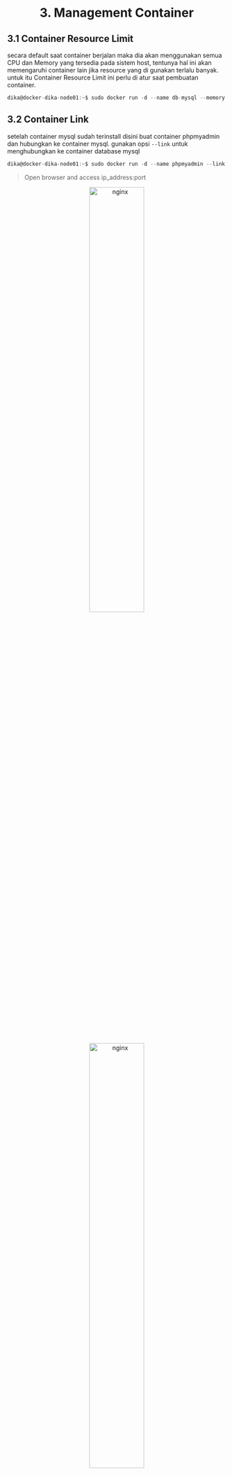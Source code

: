 <!-- Heading -->
<h1 align="center">3. Management Container</h1>

## 3.1 Container Resource Limit
secara default saat container berjalan maka dia akan menggunakan semua CPU dan Memory yang tersedia pada sistem host, tentunya hal ini akan memengaruhi container lain jika resource yang di gunakan terlalu banyak. untuk itu Container Resource Limit ini perlu di atur saat pembuatan container.
 ```js
dika@docker-dika-node01:~$ sudo docker run -d --name db-mysql --memory 100m --cpus 0.5 -e MYSQL_ROOT_PASSWORD=kits123 -e MYSQL_DATABASE="Komunitas IT" -p 3306:3306 mysql:latest
```

## 3.2 Container Link 
setelah container mysql sudah terinstall disini buat container phpmyadmin dan hubungkan ke container mysql. gunakan opsi `--link` untuk menghubungkan ke container database mysql
 ```js
dika@docker-dika-node01:~$ sudo docker run -d --name phpmyadmin --link db-mysql:db -p 8000:80 phpmyadmin:latest
```

>Open browser and access ip_address:port
<p align="center">
  <img src="images/images-1.png" witdh="50%" height="50%" alt="nginx"/>
</p>
<p align="center">
  <img src="images/images-2.png" witdh="50%" height="50%" alt="nginx"/>
</p>

## 3.3 Docker Volume
docker volume seperti sebuah storage yang digunakan docker untuk menyimpan data, by default volume auto generate saat membuat ataupun menjalankan container

> 3.3.1 Mount Volume with busybox

buat directory baru dan isi dengan sebuah data sederhana
```js
dika@docker-dika-node01:~$ for i in {1..3};do mkdir data-kits/komunitas-it-$i;done && for i in {1..3};do echo "Komunitas IT #$i" > data-kits/komunitas-it-$i/data.txt;done
dika@docker-dika-node01:~$ tree
.
├── data-kits
│   ├── komunitas-it-1
│   │   └── data.txt
│   ├── komunitas-it-2
│   │   └── data.txt
│   └── komunitas-it-3
│       └── data.txt
└── snap
    └── docker
        ├── 2932
        ├── common
        └── current -> 2932

10 directories, 3 files
dika@docker-dika-node01:~$
```

create volume forkits
 ```js
dika@docker-dika-node01:~$ sudo docker volume create forkits
[sudo] password for dika: 
forkits
dika@docker-dika-node01:~$ sudo docker volume ls
DRIVER    VOLUME NAME
local     79cc97991f06eaa6d2450367be7bf3637fa18d41426d7c1316e164465c11c067
local     forkits
```

lakukan pull image `busybox` (perangkat lunak yang menggabungkan berbagai perintah dan utilitas dasar Unix/Linux ke dalam satu file eksekusi tunggal yang ringan)
```js
dika@docker-dika-node01:~$ sudo docker pull busybox:latest
latest: Pulling from library/busybox
2fce1e0cdfc5: Pull complete
Digest: sha256:c230832bd3b0be59a6c47ed64294f9ce71e91b327957920b6929a0caa8353140
Status: Downloaded newer image for busybox:latest
docker.io/library/busybox:latest
dika@docker-dika-node01:~$ sudo docker images
REPOSITORY   TAG       IMAGE ID       CREATED         SIZE
phpmyadmin   latest    2c40d71042e9   2 weeks ago     562MB
nginx        latest    39286ab8a5e1   5 weeks ago     188MB
mysql        latest    680b8c60dce6   8 weeks ago     586MB
busybox      latest    6fd955f66c23   16 months ago   4.26MB
```
deploy volume yang telah terbuat kedalam container busybox
```js
dika@docker-dika-node01:~$ sudo docker create -v /forkits --name KITS busybox
623771f81f7ab1d349504de044d66a65e9be7b351bc8b1c49ea3209499627f0a
dika@docker-dika-node01:~$ sudo docker ps -a
CONTAINER ID   IMAGE     COMMAND   CREATED         STATUS    PORTS     NAMES
623771f81f7a   busybox   "sh"      9 seconds ago   Created             KITS
```
copy data yang dibuat diawal kedalam volume busybox
```js
dika@docker-dika-node01:~$ cd data-kits/
dika@docker-dika-node01:~/data-kits$ sudo docker cp . KITS:/forkits
Successfully copied 6.14kB to KITS:/forkits
```
test volume dengan membuat 1 container ubuntu dan lakukan mount ke volume busybox. jika sudah masuk kedalam container jalankan periuntah `df -h` dan `lsblk -l` untuk melihat mounted volume
```js
dika@docker-dika-node01:~$ sudo docker run -it --volumes-from KITS ubuntu /bin/bash
root@f0412ed18b88:/# df -h
Filesystem      Size  Used Avail Use% Mounted on
overlay          20G  6.0G   13G  33% /
tmpfs            64M     0   64M   0% /dev
shm              64M     0   64M   0% /dev/shm
/dev/sda2        20G  6.0G   13G  33% /forkits
tmpfs           457M     0  457M   0% /proc/asound
tmpfs           457M     0  457M   0% /proc/acpi
tmpfs           457M     0  457M   0% /proc/scsi
tmpfs           457M     0  457M   0% /sys/firmware
root@f0412ed18b88:/# lsblk -l
NAME  MAJ:MIN RM  SIZE RO TYPE MOUNTPOINTS
loop0   7:0    0 74.3M  1 loop
loop1   7:1    0  132M  1 loop
loop2   7:2    0 38.8M  1 loop
sda     8:0    0   20G  0 disk
sda1    8:1    0    1M  0 part
sda2    8:2    0   20G  0 part /etc/hosts
                               /etc/hostname
                               /etc/resolv.conf
                               /forkits
sr0    11:0    1  2.6G  0 rom
```
terakhir test `ls -R` dan `cat` semua isi file data yang dimasukkan kedalam volume 
```js
root@f0412ed18b88:/# ls -R forkits/
forkits/:
komunitas-it-1  komunitas-it-2  komunitas-it-3

forkits/komunitas-it-1:
data.txt

forkits/komunitas-it-2:
data.txt

forkits/komunitas-it-3:
data.txt

root@f0412ed18b88:/# for x in {1..3}; do cat forkits/komunitas-it-$x/data.txt; done
Komunitas IT #1
Komunitas IT #2
Komunitas IT #3
```
<hr />

> 3.3.2 Mount Volume with NFS 

create directory yang ingin di share, untuk share disini kita gunakan directory data-kits sebelumnya
```js
dika@docker-dika-node01:~$ tree data-kits/
data-kits/
├── komunitas-it-1
│   └── data.txt
├── komunitas-it-2
│   └── data.txt
└── komunitas-it-3
    └── data.txt

4 directories, 3 files
dika@docker-dika-node01:~$
```

run container baru dengan images nfs dan share directory arahin ke `data-kits`
```js
dika@docker-dika-node01:~$ sudo docker run -d --name nfs-server-dika --restart unless-stopped --privileged -e SHARED_DIRECTORY=/data -v ~/data-kits:/data -p 2049:2049 itsthenetwork/nfs-serv
er-alpine
Unable to find image 'itsthenetwork/nfs-server-alpine:latest' locally
latest: Pulling from itsthenetwork/nfs-server-alpine
bdf0201b3a05: Pull complete
8e751f03d47e: Pull complete
68ecfeaf6b18: Pull complete
9b7b81142e96: Pull complete
636af84da018: Pull complete
b266affcdfe5: Pull complete
Digest: sha256:7fa99ae65c23c5af87dd4300e543a86b119ed15ba61422444207efc7abd0ba20
Status: Downloaded newer image for itsthenetwork/nfs-server-alpine:latest
44b3f62844af306385115c7b21732958372f968fbdaa0cc3f011b34efc292ef0
dika@docker-dika-node01:~$ sudo docker ps
CONTAINER ID   IMAGE                             COMMAND              CREATED         STATUS         PORTS                                       NAMES
44b3f62844af   itsthenetwork/nfs-server-alpine   "/usr/bin/nfsd.sh"   6 seconds ago   Up 4 seconds   0.0.0.0:2049->2049/tcp, :::2049->2049/tcp   nfs-server-dika
dika@docker-dika-node01:~$
```
`options docker run container nfs:`
```js
--restart unless-stopped  //mengatur container restart secara otomatis kecuali dihentikan oleh user
--privileged  //hak akses penuh ke container
-e SHARED_DIRECTORY=/data //menentukan environment path directory yang akan di ekspos oleh nsf server
-v ~/data-kits:/data  //mount directory sumber ke directory /data sebagai storage yang dapat diakses melalui NFS
-p 2049:2049 //port default NFS
```

test pada `docker-dika-node02`, install nfs client untuk akses server nfs
```js
dika@docker-dika-node02:~$ sudo apt install nfs-common 
Reading package lists... Done
Building dependency tree... Done
Reading state information... Done
nfs-common is already the newest version (1:2.6.4-3ubuntu5).
0 upgraded, 0 newly installed, 0 to remove and 25 not upgraded.
```

make directory dan lakukan mount ke server nfs
```js
dika@docker-dika-node02:~$ mkdir data
dika@docker-dika-node02:~$ tree
.
└── data

2 directories, 0 files

dika@docker-dika-node02:~$ sudo mount -v -t nfs4 10.10.10.11:/ data/
mount.nfs4: timeout set for Fri Sep 20 02:50:34 2024
mount.nfs4: trying text-based options 'vers=4.2,addr=10.10.10.11,clientaddr=10.10.10.12'   

dika@docker-dika-node02:~$ df -h
Filesystem      Size  Used Avail Use% Mounted on
tmpfs            92M  1.4M   91M   2% /run
/dev/sda2        20G  4.4G   15G  24% /
tmpfs           457M     0  457M   0% /dev/shm
tmpfs           5.0M     0  5.0M   0% /run/lock
tmpfs            92M   12K   92M   1% /run/user/1000
10.10.10.11:/    20G  6.1G   13G  33% /home/dika/data
dika@docker-dika-node02:~$ tree data/
data/
├── komunitas-it-1
│   └── data.txt
├── komunitas-it-2
│   └── data.txt
└── komunitas-it-3
    └── data.txt

4 directories, 3 files
```
sekarang buat directory data kits menjadi 10 list data dari `docker-dika-node02`
```js
dika@docker-dika-node02:~$ for i in {4..10}; do mkdir data/komunitas-it-$i;done && for i in {4
..10}; do echo "Komunitas IT#$i" > data/komunitas-it-$i/data.txt; done
```

cek di `docker-dika-node01`
```js
dika@docker-dika-node01:~$ tree -v
.
├── data-kits
│   ├── komunitas-it-1
│   │   └── data.txt
│   ├── komunitas-it-2
│   │   └── data.txt
│   ├── komunitas-it-3
│   │   └── data.txt
│   ├── komunitas-it-4
│   │   └── data.txt
│   ├── komunitas-it-5
│   │   └── data.txt
│   ├── komunitas-it-6
│   │   └── data.txt
│   ├── komunitas-it-7
│   │   └── data.txt
│   ├── komunitas-it-8
│   │   └── data.txt
│   ├── komunitas-it-9
│   │   └── data.txt
│   └── komunitas-it-10
│       └── data.txt
└── snap
    └── docker
        ├── 2932
        ├── common
        └── current -> 2932

17 directories, 10 files
dika@docker-dika-node01:~$
```

> 3.3.3 Docker Volume Permission

sesuai namanya docker volume permissions mengatur hak akses untuk container ketika volume di mount kedalam container. by default saat mount tanpa mendefinisikan permission maka hak akses container terhadap volume tersebut adalah rw (read write).

1. Read Write

create new volume dan mount kedalam container baru lalu pastikan <b>RW: true</b> saat dilakukan inspect pada container.
```js
dika@docker-dika-node01:~$ sudo docker volume create rw-volume 
[sudo] password for dika: 
rw-volume
dika@docker-dika-node01:~$ sudo docker run -d --name nginx-rw -v rw-volume:/usr/share/nginx/h
tml -p 8080:80 nginx:latest
36de99619beb2df1a68184c380da5e9cbe665572c88cbe688925894e733cab95
dika@docker-dika-node01:~$ sudo docker inspect nginx-rw | grep -i mounts -A10
        "Mounts": [
            {
                "Type": "volume",
                "Name": "rw-volume",
                "Source": "/var/snap/docker/common/var-lib-docker/volumes/rw-volume/_data",  
                "Destination": "/usr/share/nginx/html",
                "Driver": "local",
                "Mode": "z",
                "RW": true,
                "Propagation": ""
            }
```
kemudian ubah isi content pada nginx lalu verify dengan curl 
```js
dika@docker-dika-node01:~$ sudo docker exec -it nginx-rw bash -c 'echo "The Usefull IT" > /usr/share/nginx/html/index.html'
dika@docker-dika-node01:~$ sudo docker inspect nginx-rw | grep -i ipaddress
            "SecondaryIPAddresses": null,
            "IPAddress": "172.17.0.3",
                    "IPAddress": "172.17.0.3",
dika@docker-dika-node01:~$ curl 127.17.0.3:8080
The Usefull IT
```

2. Read-Only

sesuai namanya hak akses read-only yang diterapkan ke dalam sebuah container akan membuat container hanya bisa membaca resource pada sebuah volume. ulangi konfigurasi seperti sebelumnya 
```js
dika@docker-dika-node01:~$ sudo docker volume create ro-volume
ro-volume
dika@docker-dika-node01:~$ sudo docker run -d --name nginx-ro -v ro-volume:/usr/share/nginx/h
tml:ro -p 8081:80 nginx:latest
160c2e57c3a8abfcb6c769a99a788455b6cd74643eabe01e4b2101203f5b4e0c

// terlihat hasil inspect berbeda pada sebelumnya, karena hak akses yang diberikan read-only maka pada status RW akan false
dika@docker-dika-node01:~$ sudo docker inspect nginx-ro | grep -i mounts -A10
        "Mounts": [
            {
                "Type": "volume",
                "Name": "ro-volume",
                "Source": "/var/snap/docker/common/var-lib-docker/volumes/ro-volume/_data",  
                "Destination": "/usr/share/nginx/html",
                "Driver": "local",
                "Mode": "ro",
                "RW": false,
                "Propagation": ""
            }
```

dan saat dilakukan uji coba untuk merubah isi content nginx dari internal container maka akan muncul output `Read-Only`
```js
dika@docker-dika-node01:~$ sudo docker exec -it nginx-ro bash -c 'echo "Komunitas IT 2024" > 
/usr/share/nginx/html/index.html'
bash: line 1: /usr/share/nginx/html/index.html: Read-only file system
```

namun jika ingin merubah isi content pada nginx kita bisa lakukan pada terminal host docker atau external container, karena diawal yang diberi read-only saja hanya pada container. jika sudah verify dengan curl 
```js
dika@docker-dika-node01:~$ echo "Komunitas IT 2024" > index.html && sudo cp index.html /var/snap/docker/common/var-lib-docker/volumes/ro-volume/_data
dika@docker-dika-node01:~$ sudo docker inspect nginx-ro | grep -i ipaddress
            "SecondaryIPAddresses": null,
            "IPAddress": "172.17.0.4",
                    "IPAddress": "172.17.0.4",
dika@docker-dika-node01:~$ curl 172.17.0.4
Komunitas IT 2024
```

> 3.3.4 Volume SSHFS

driver sshfs memungkinkan untuk membuat volume dari directory vm/instance lain dengan memanfaatkan ssh yang membuat directory remote server seolah olah berada pada mesin local.

create new directory dengan file yang akan di jadikan remote server `docker-dika-node02`
```js
dika@docker-dika-node02:~$ mkdir website && echo "Komunitas IT 2024" > website/index.
html 
dika@docker-dika-node02:~$ tree
.
└── website
    └── index.html

2 directories, 1 file
```

pindah ke instance `docker-dika-node01` dan install plugin sshfs
```js
dika@docker-dika-node01:~$ sudo docker plugin install --grant-all-permissions vieux/sshfs
latest: Pulling from vieux/sshfs
Digest: sha256:1d3c3e42c12138da5ef7873b97f7f32cf99fb6edde75fa4f0bcf9ed277855811
52d435ada6a4: Complete
Installed plugin vieux/sshfs
dika@docker-dika-node01:~$ sudo docker plugin ls
ID             NAME                 DESCRIPTION               ENABLED
c6bd1135f23b   vieux/sshfs:latest   sshFS plugin for Docker   true
```

pastiin kedua vm sudah di konfigurasi passswordless, kemudian definisiin directory `.ssh` pada plugin
```js
dika@docker-dika-node01:~$ sudo docker plugin ls
ID             NAME                 DESCRIPTION               ENABLED
c6bd1135f23b   vieux/sshfs:latest   sshFS plugin for Docker   true
dika@docker-dika-node01:~$ sudo docker plugin disable vieux/sshfs
vieux/sshfs
dika@docker-dika-node01:~$ sudo docker plugin set vieux/sshfs sshkey.source=/home/dika/.ssh
dika@docker-dika-node01:~$ sudo docker plugin enable vieux/sshfs:latest
vieux/sshfs:latest
dika@docker-dika-node01:~$ sudo docker plugin ls
ID             NAME                 DESCRIPTION               ENABLED
c6bd1135f23b   vieux/sshfs:latest   sshFS plugin for Docker   true
```

create volume dengan menggunakan plugin `vieux/sshfs`
```js
dika@docker-dika-node01:~$ sudo docker volume create --driver vieux/sshfs -o sshcmd=dika@docke
r-dika-node02:~/website -o allow_other ssh-volume
ssh-volume
dika@docker-dika-node01:~$ sudo docker volume inspect ssh-volume
[
    {
        "CreatedAt": "0001-01-01T00:00:00Z",
        "Driver": "vieux/sshfs:latest",
        "Labels": null,
        "Mountpoint": "/mnt/volumes/418704105d9c697e81afebce6ca20ec8",
        "Name": "ssh-volume",
        "Options": {
            "allow_other": "",
            "sshcmd": "dika@docker-dika-node02:/home/dika/website"
        },
        "Scope": "local"
    }
]
```

build container dan lakukan mount ke `ssh-volume`
```js
dika@docker-dika-node01:~$ sudo docker run -d --name nginx-sshfs -p 8090:80 -v ssh-volume:/usr
/share/nginx/html nginx:latest
\\Unable to find image 'nginx:latest' locally
latest: Pulling from library/nginx
a2318d6c47ec: Pull complete
095d327c79ae: Pull complete
bbfaa25db775: Pull complete
7bb6fb0cfb2b: Pull complete
0723edc10c17: Pull complete
24b3fdc4d1e3: Pull complete
3122471704d5: Pull complete
Digest: sha256:04ba374043ccd2fc5c593885c0eacddebabd5ca375f9323666f28dfd5a9710e3
Status: Downloaded newer image for nginx:latest
aa52c96ae820945512d3700f9672b5a1ad9e37d9d6a45942280e200598862a16
```

verify dengan curl
```js
dika@docker-dika-node01:~$ curl localhost:8090
Komunitas IT 2024
```

test edit file di instance `docker-dika-node02` untuk memastikan ssh-volume melakukan `sync`.
```js
dika@docker-dika-node01:~$ ssh dika@docker-dika-node02 -t 'echo "The Usefull IT" > website/ind
ex.html'
dika@docker-dika-node01:~$ curl localhost:8090
The Usefull IT
```

## Network Driver Docker
`network driver` adalah sebuah komponen pada docker yang memungkinkan container untuk berkomunikasi satu sama lain ataupun dengan jaringan eksternal. by default saat pertama kali install docker akan diberi beberapa driver bawaan `bridge,host,null`
 ```js
 dika@docker-dika-node01:~$ sudo docker network ls
NETWORK ID     NAME      DRIVER    SCOPE
7efe77ffbe83   bridge    bridge    local
4b17b13cf693   host      host      local
cf23a014cc75   none      null      local
```

> 1. Network Bridge
driver bridge biasanya digunakan untuk menghubungkan antara container ke instance dengan membuat network baru. by default jika tidak mendefinisikan driver network maka yang akan digunakan adalah network bridge.

create new network dengan menggunakan driver bridge
```js
dika@docker-dika-node01:~$ sudo docker network create --driver bridge my-bridge      
c10e64e0e87da61b4c701899fa350fb6e21410e0a7b3862b5a821051430ac7ea
dika@docker-dika-node01:~$ sudo docker network inspect my-bridge
[
    {
        "Name": "my-bridge",
        "Id": "c10e64e0e87da61b4c701899fa350fb6e21410e0a7b3862b5a821051430ac7ea",    
        "Created": "2024-09-24T01:13:06.712590369Z",
        "Scope": "local",
        "Driver": "bridge",
        "EnableIPv6": false,
        "IPAM": {
            "Driver": "default",
            "Options": {},
            "Config": [
                {
                    "Subnet": "172.19.0.0/16",
                    "Gateway": "172.19.0.1"
                }
            ]
        },
        "Internal": false,
        "Attachable": false,
        "Ingress": false,
        "ConfigFrom": {
            "Network": ""
        },
        "ConfigOnly": false,
        "Containers": {},
        "Options": {},
        "Labels": {}
    }
]
```

buat container baru yang diarahkan ke nework yang baru dibuat dan verify dengan inspect untuk memastikan network yang didapat sudah sesuai.
```js
dika@docker-dika-node01:~$ sudo docker run -dit --name ubuntu --network my-bridge ubu
ntu:latest
eb4e80c7b021f56094b8140cfc64b8e2f8da425dd5ca9579ab481731635e646a
dika@docker-dika-node01:~$ sudo docker ps
CONTAINER ID   IMAGE           COMMAND       CREATED          STATUS         PORTS     NAMES
eb4e80c7b021   ubuntu:latest   "/bin/bash"   11 seconds ago   Up 4 seconds             ubuntu
dika@docker-dika-node01:~$ sudo docker inspect ubuntu | grep -i ipaddress -A2
            "SecondaryIPAddresses": null,
            "SecondaryIPv6Addresses": null,
            "EndpointID": "",
--
            "IPAddress": "",
            "IPPrefixLen": 0,
            "IPv6Gateway": "",
--
                    "IPAddress": "172.19.0.2",
                    "IPPrefixLen": 16,
                    "IPv6Gateway": "",
```
 
 > 2. Network Host
 driver host adalah driver yang memungkinkan container untuk menggunakan jaringan host secara langsung, hal ini menyebabkan tidak adanya isolasi network antara host dan container yang mana semua port dan interface yang tersedia di host juga tersedia di container.

 karena by default setiap instance hanya memiliki 1 network maka kita tidak perlu create driver baru seperti sebelumnya dan bisa langsung menggunakan opsi `--driver` saat pembuatan container jika ingin menerapkan network host pada container

```js
dika@docker-dika-node01:~$ sudo docker run -dit --name ubuntu2 --network host ubuntu:latest
f718dd0a341394e30ad851ea4db8292468af2eb286620ecdd0bc4cae0d035cd0
dika@docker-dika-node01:~$ sudo docker ps
CONTAINER ID   IMAGE           COMMAND       CREATED          STATUS          PORTS     NAMES
f718dd0a3413   ubuntu:latest   "/bin/bash"   4 seconds ago    Up 3 seconds              ubuntu2
eb4e80c7b021   ubuntu:latest   "/bin/bash"   16 minutes ago   Up 16 minutes             ubuntu
dika@docker-dika-node01:~$ sudo docker inspect ubuntu2 | grep -i ipaddress -A5
            "SecondaryIPAddresses": null,
            "SecondaryIPv6Addresses": null,
            "EndpointID": "",
            "Gateway": "",
            "GlobalIPv6Address": "",
            "GlobalIPv6PrefixLen": 0,
            "IPAddress": "",
            "IPPrefixLen": 0,
            "IPv6Gateway": "",
            "MacAddress": "",
            "Networks": {
                "host": {       //network pada container ubuntu2 menggunakan host sesuai yang didefinisikan di sebelumnya
--
                    "IPAddress": "",
                    "IPPrefixLen": 0,
                    "IPv6Gateway": "",
                    "GlobalIPv6Address": "",
                    "GlobalIPv6PrefixLen": 0,
                    "MacAddress": "",
```

verify dengan masuk kedalam container untuk cek interface, by default container ubuntu nelum terinstall banyak package seperti `iproute2` untuk mengelola beberapa aspek jaringan.
```js
ika@docker-dika-node01:~$ sudo docker exec -it ubuntu2 /bin/bash
root@docker-dika-node01:/# ip -br a
bash: ip: command not found
root@docker-dika-node01:/# apt update 
Get:1 http://archive.ubuntu.com/ubuntu noble InRelease [256 kB]
Get:2 http://security.ubuntu.com/ubuntu noble-security InRelease [126 kB]
Get:3 http://archive.ubuntu.com/ubuntu noble-updates InRelease [126 kB]
29% [10 Packages 631 kB/19.3 MB 3%]     

root@docker-dika-node01:/# apt install iproute2
Reading package lists... Done
Building dependency tree... Done
Reading state information... Done
iproute2 is already the newest version (6.1.0-1ubuntu6).
0 upgraded, 0 newly installed, 0 to remove and 3 not upgraded.
root@docker-dika-node01:/# ip -br a
lo               UNKNOWN        127.0.0.1/8 ::1/128
ens33            UP             192.168.76.169/24 metric 100 fe80::20c:29ff:fec9:7016/64
ens37            UP             10.10.10.11/24 fe80::20c:29ff:fec9:7020/64
docker0          DOWN           172.17.0.1/16
br-c10e64e0e87d  UP             172.19.0.1/16 fe80::42:3ff:fe9f:7d/64
veth579066e@if7  UP             fe80::88ff:2aff:fef1:665e/64
```